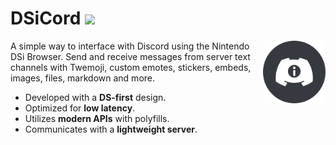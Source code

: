 # DSiCord <img src="https://img.shields.io/github/languages/code-size/Cowation/DSiCord">

<img src="./img/dsicord-logo-small.png" align="right" width="100" height="100">

A simple way to interface with Discord using the Nintendo DSi Browser. Send and receive messages from server text channels with Twemoji, custom emotes, stickers, embeds, images, files, markdown and more.

- Developed with a **DS-first** design.
- Optimized for **low latency**.
- Utilizes **modern APIs** with polyfills.
- Communicates with a **lightweight server**.
